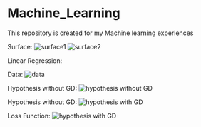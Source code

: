 # Machine_Learning
This repository is created for my Machine learning  experiences

Surface: 
![surface1](https://user-images.githubusercontent.com/78675207/108810514-8a561500-75c0-11eb-9c51-2cab2141abb0.png)
![surface2](https://user-images.githubusercontent.com/78675207/108810524-90e48c80-75c0-11eb-9985-0c5fe9034fc4.png)

Linear Regression:

Data:
![data](https://user-images.githubusercontent.com/78675207/108813387-2b939a00-75c6-11eb-886f-11cdc074a671.png)


Hypothesis without GD:
![hypothesis without GD](https://user-images.githubusercontent.com/78675207/108827729-3278d780-75db-11eb-8549-c663f503ac4a.png)


Hypothesis without GD:
![hypothesis with GD](https://user-images.githubusercontent.com/78675207/108827905-68b65700-75db-11eb-8258-b7a3647e16ab.png)

Loss Function:
![hypothesis with GD](https://user-images.githubusercontent.com/78675207/108827905-68b65700-75db-11eb-8258-b7a3647e16ab.png)

